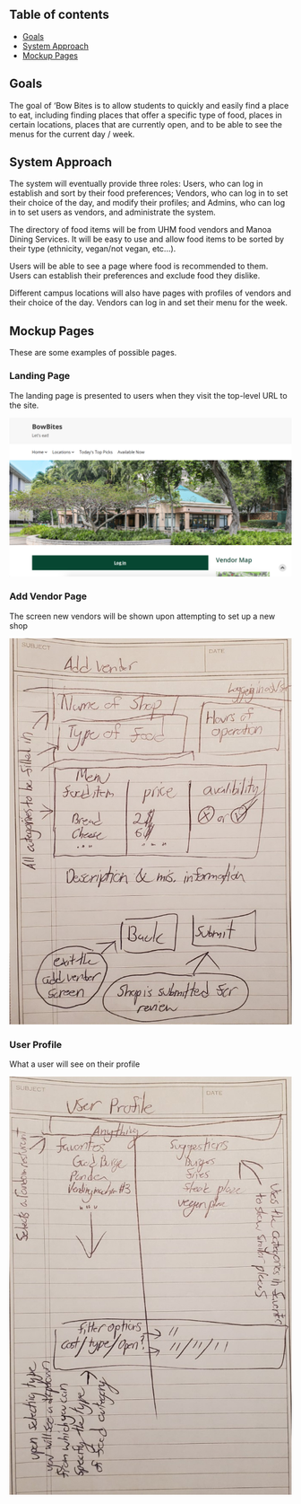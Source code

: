 ## Table of contents

* [Goals](#goals)
* [System Approach](#system-approach)
* [Mockup Pages](#mockup-pages)


## Goals

The goal of ‘Bow Bites is to allow students to quickly and easily find a place to eat, including finding places that offer a specific type of food, places in certain locations, places that are currently open, and to be able to see the menus for the current day / week.


## System Approach

The system will eventually provide three roles: Users, who can log in establish and sort by their food preferences; Vendors, who can log in to set their choice of the day, and modify their profiles; and Admins, who can log in to set users as vendors, and administrate the system. 

The directory of food items will be from UHM food vendors and Manoa Dining Services. It will be easy to use and allow food items to be sorted by their type (ethnicity, vegan/not vegan, etc...).

Users will be able to see a page where food is recommended to them. Users can establish their preferences and exclude food they dislike. 

Different campus locations will also have pages with profiles of vendors and their choice of the day. Vendors can log in and set their menu for the week.

## Mockup Pages

These are some examples of possible pages.

### Landing Page

The landing page is presented to users when they visit the top-level URL to the site.

![](images/mockup-landing.png)


### Add Vendor Page 

The screen new vendors will be shown upon attempting to set up a new shop

![](images/addVendor.jpg)

### User Profile

What a user will see on their profile

![](images/userProfile.jpg)

